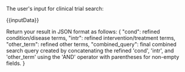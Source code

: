 The user's input for clinical trial search:

{{inputData}}

Return your result in JSON format as follows:
{
  "cond": refined condition/disease terms,
  "intr": refined intervention/treatment terms,
  "other_term": refined other terms,
  "combined_query": final combined search query created by concatenating the refined 'cond', 'intr', and 'other_term' using the 'AND' operator with parentheses for non-empty fields.
}